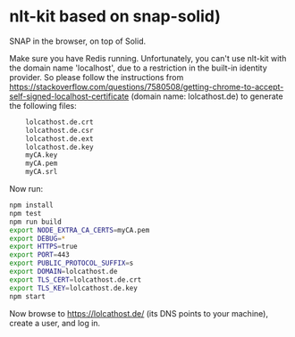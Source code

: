 # nlt-kit based on snap-solid)

SNAP in the browser, on top of Solid.

Make sure you have Redis running.
Unfortunately, you can't use nlt-kit with the domain name 'localhost', due
to a restriction in the built-in identity provider. So please follow the
instructions from https://stackoverflow.com/questions/7580508/getting-chrome-to-accept-self-signed-localhost-certificate
(domain name: lolcathost.de) to generate the following files:

```sh
	lolcathost.de.crt
	lolcathost.de.csr
	lolcathost.de.ext
	lolcathost.de.key
	myCA.key
	myCA.pem
	myCA.srl
```

Now run:

```sh
npm install
npm test
npm run build
export NODE_EXTRA_CA_CERTS=myCA.pem
export DEBUG=*
export HTTPS=true
export PORT=443
export PUBLIC_PROTOCOL_SUFFIX=s
export DOMAIN=lolcathost.de
export TLS_CERT=lolcathost.de.crt
export TLS_KEY=lolcathost.de.key
npm start
```

Now browse to https://lolcathost.de/ (its DNS points to your machine), create a user, and log in.
